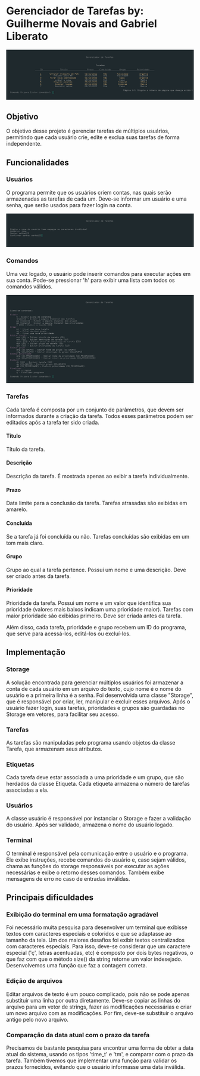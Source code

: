 # Gerenciador de Tarefas by: Guilherme Novais and Gabriel Liberato

![Tela Principal](./screenshots/tela_principal.png)

## Objetivo
O objetivo desse projeto é gerenciar tarefas de múltiplos usuários, permitindo que cada usuário crie, edite e exclua suas tarefas de forma independente.

## Funcionalidades

### Usuários
O programa permite que os usuários criem contas, nas quais serão armazenadas as tarefas de cada um. Deve-se informar um usuário e uma senha, que serão usados para fazer login na conta.

![Tela de criação de usuário](./screenshots/criacao_usuario.png)

### Comandos
Uma vez logado, o usuário pode inserir comandos para executar ações em sua conta. Pode-se pressionar 'h' para exibir uma lista com todos os comandos válidos.

![Lista de comandos](./screenshots/lista_comandos.png)

### Tarefas
Cada tarefa é composta por um conjunto de parâmetros, que devem ser informados durante a criação da tarefa. Todos esses parâmetros podem ser editados após a tarefa ter sido criada.

#### Título
Título da tarefa.

#### Descrição
Descrição da tarefa. É mostrada apenas ao exibir a tarefa individualmente.

#### Prazo
Data limite para a conclusão da tarefa. Tarefas atrasadas são exibidas em amarelo.

#### Concluída
Se a tarefa já foi concluída ou não. Tarefas concluídas são exibidas em um tom mais claro.

#### Grupo
Grupo ao qual a tarefa pertence. Possui um nome e uma descrição. Deve ser criado antes da tarefa.

#### Prioridade
Prioridade da tarefa. Possui um nome e um valor que identifica sua prioridade (valores mais baixos indicam uma prioridade maior). Tarefas com maior prioridade são exibidas primeiro. Deve ser criada antes da tarefa.

Além disso, cada tarefa, prioridade e grupo recebem um ID do programa, que serve para acessá-los, editá-los ou excluí-los.

## Implementação

### Storage
A solução encontrada para gerenciar múltiplos usuários foi armazenar a conta de cada usuário em um arquivo do texto, cujo nome é o nome do usuário e a primeira linha é a senha.
Foi desenvolvida uma classe "Storage", que é responsável por criar, ler, manipular e excluir esses arquivos.
Após o usuário fazer login, suas tarefas, prioridades e grupos são guardadas no Storage em vetores, para facilitar seu acesso.

### Tarefas
As tarefas são manipuladas pelo programa usando objetos da classe Tarefa, que armazenam seus atributos.

### Etiquetas
Cada tarefa deve estar associada a uma prioridade e um grupo, que são herdados da classe Etiqueta. Cada etiqueta armazena o número de tarefas associadas a ela.

### Usuários
A classe usuário é responsável por instanciar o Storage e fazer a validação do usuário. Após ser validado, armazena o nome do usuário logado.

### Terminal
O terminal é responsável pela comunicação entre o usuário e o programa. Ele exibe instruções, recebe comandos do usuário e, caso sejam válidos, chama as funções do storage responsáveis por executar as ações necessárias e exibe o retorno desses comandos. Também exibe mensagens de erro no caso de entradas inválidas.

## Principais dificuldades

### Exibição do terminal em uma formatação agradável
Foi necessário muita pesquisa para desenvolver um terminal que exibisse textos com caracteres especiais e coloridos e que se adaptasse ao tamanho da tela. Um dos maiores desafios foi exibir textos centralizados com caracteres especiais. Para isso, deve-se considerar que um caractere especial ('ç', letras acentuadas, etc) é composto por dois bytes negativos, o que faz com que o método size() da string retorne um valor indesejado. Desenvolvemos uma função que faz a contagem correta.

### Edição de arquivos
Editar arquivos de texto é um pouco complicado, pois não se pode apenas substituir uma linha por outra diretamente. Deve-se copiar as linhas do arquivo para um vetor de strings, fazer as modificações necessárias e criar um novo arquivo com as modificações. Por fim, deve-se substituir o arquivo antigo pelo novo arquivo.

### Comparação da data atual com o prazo da tarefa
Precisamos de bastante pesquisa para encontrar uma forma de obter a data atual do sistema, usando os tipos 'time_t' e 'tm', e comparar com o prazo da tarefa. Também tivemos que implementar uma função para validar os prazos fornecidos, evitando que o usuário informasse uma data inválida.
